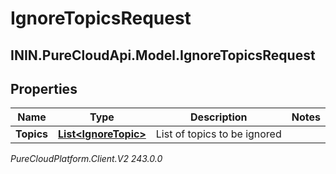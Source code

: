 # IgnoreTopicsRequest

## ININ.PureCloudApi.Model.IgnoreTopicsRequest

## Properties

|Name | Type | Description | Notes|
|------------ | ------------- | ------------- | -------------|
| **Topics** | [**List&lt;IgnoreTopic&gt;**](IgnoreTopic) | List of topics to be ignored | |



_PureCloudPlatform.Client.V2 243.0.0_
